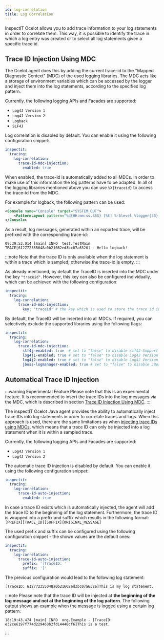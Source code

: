 ```yaml
---
id: log-correlation
title: Log Correlation
---
```


InspectIT Ocelot allows you to add trace information to your log statements in order to correlate them.
This way, it is possible to identify the trace in which a log entry was created or to select all log statements given a specific trace id.

## Trace ID Injection Using MDC

The Ocelot agent does this by adding the current trace-id to the "Mapped Diagnostic Context" (MDC) of the used logging libraries.
The MDC acts like a storage of environment variables which can be accessed by the logger and inject them into the log statements, according to the specified log pattern.

Currently, the following logging APIs and Facades are supported:
* `Log4J Version 1`
* `Log4J Version 2`
* `Logback`
* `SLF4J`

Log correlation is disabled by default. You can enable it using the following configuration snippet:
```yaml
inspectit:
  tracing:
    log-correlation:
      trace-id-mdc-injection:
        enabled: true
```

When enabled, the trace-id is automatically added to all MDCs.
In order to make use of this information the log patterns have to be adapted.
In all of the logging libraries mentioned above you can use `%X{traceid}` to access the trace-id from the MDC.

For example for logback, the following pattern can be used:
```xml
<Console name="Console" target="SYSTEM_OUT">
    <PatternLayout pattern="%d{HH:mm:ss.SSS} [%t] %-5level %logger{36} TRACE[%X{traceid}] - %msg%n"/>
</Console>
```

As a result, log messages, generated within an exported trace, will be prefixed with the corresponding trace-id:

```text
09:39:53.014 [main] INFO  test.TestMain TRACE[612772355048a0b21662ed3bc07a6326] - Hello logback!
```

:::note
Note that the trace ID is only available when the log statement is within a trace which is sampled, otherwise the trace-id is empty.
:::

As already mentioned, by default the TraceID is inserted into the MDC under the key `"traceid"`. However, this key can also be configured individually, which can be achieved with the following configuration:
```yaml
inspectit:
  tracing:
    log-correlation:
      trace-id-mdc-injection:
        key: "traceid" # the key which is used to store the trace id in the MDC
```

By default, the TraceID will be inserted into all MDCs. If required, you can selectively exclude the supported libraries using the following flags:
```yaml
inspectit:
  tracing:
    log-correlation:
      trace-id-mdc-injection:
        slf4j-enabled: true  # set to "false" to disable slf4J-Support
        log4j1-enabled: true # set to "false" to disable Log4J Version 1 Support
        log4j2-enabled: true # set to "false" to disable Log4J Version 2 Support
        jboss-logmanager-enabled: true # set to "false" to disable JBoss Logmanager support
```
    
        
        
## Automatical Trace ID Injection

:::warning Experimental Feature
Please note that this is an experimental feature.
It is recommended to insert the trace IDs into the log messages via the MDC, which is described in section [Trace ID Injection Using MDC](#trace-id-injection-using-mdc).
:::

The inspectIT Ocelot Java agent provides the ability to automatically inject trace IDs into log statements in order to correlate traces and logs. When this approach is used, there are the same limitations as when [injecting trace IDs using MDCs](#trace-id-injection-using-mdc), which means that a trace ID can only be injected into a log statement when it is within a sampled trace.

Currently, the following logging APIs and Facades are supported:
* `Log4J Version 1`
* `Log4J Version 2`

The automatic trace ID injection is disabled by default. You can enable it using the following configuration snippet:
```yaml
inspectit:
  tracing:
    log-correlation:
      trace-id-auto-injection:
        enabled: true
```

In case a trace ID exists which is automatically injected, the agent will add the trace ID to the beginning of the log statement. Furthermore, the trace ID is wrapped into a prefix and suffix which results in the following format: `[PREFIX][TRACE_ID][SUFFIX][ORIGINAL_MESSAGE]`

The used prefix and suffix can be configured using the following configuration snippet - the shown values are the default ones: 

```yaml
inspectit:
  tracing:
    log-correlation:
      trace-id-auto-injection:
        prefix: '[TraceID: '
        suffix: ']'
```

The previous configuration would lead to the following log statement:

```text
[TraceID: 612772355048a0b21662ed3bc07a6326]This is my log statement.
```

:::note
Please note that the trace ID will be injected at **the beginning of the log message and not at the beginning of the log pattern**.
The following output shows an example when the message is logged using a certain log pattern:

```text
18:19:43.474 [main] INFO  org.Example - [TraceID: e32ce6197f774d229460b2fd14448cf6]This is a test.
```
:::